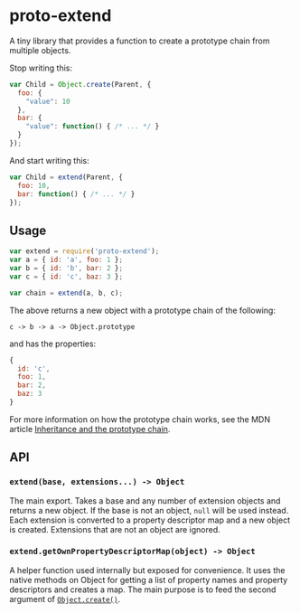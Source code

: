 # proto-extend

A tiny library that provides a function to create a prototype chain from
multiple objects.

Stop writing this:

```javascript
var Child = Object.create(Parent, {
  foo: {
    "value": 10
  },
  bar: {
    "value": function() { /* ... */ }
  }
});
```

And start writing this:

```javascript
var Child = extend(Parent, {
  foo: 10,
  bar: function() { /* ... */ }
});
```

## Usage

```javascript
var extend = require('proto-extend');
var a = { id: 'a', foo: 1 };
var b = { id: 'b', bar: 2 };
var c = { id: 'c', baz: 3 };

var chain = extend(a, b, c);
```

The above returns a new object with a prototype chain of the following:

```
c -> b -> a -> Object.prototype
```

and has the properties:

```javascript
{
  id: 'c',
  foo: 1,
  bar: 2,
  baz: 3
}
```

For more information on how the prototype chain works, see the MDN article
[Inheritance and the prototype chain](https://developer.mozilla.org/en-US/docs/Web/JavaScript/Guide/Inheritance_and_the_prototype_chain).

## API

### `extend(base, extensions...) -> Object`

The main export. Takes a base and any number of extension objects and returns a
new object. If the base is not an object, `null` will be used instead. Each
extension is converted to a property descriptor map and a new object is created.
Extensions that are not an object are ignored.

### `extend.getOwnPropertyDescriptorMap(object) -> Object`

A helper function used internally but exposed for convenience. It uses the
native methods on Object for getting a list of property names and property
descriptors and creates a map. The main purpose is to feed the second argument
of [`Object.create()`](https://developer.mozilla.org/en-US/docs/Web/JavaScript/Reference/Global_Objects/Object/create).
